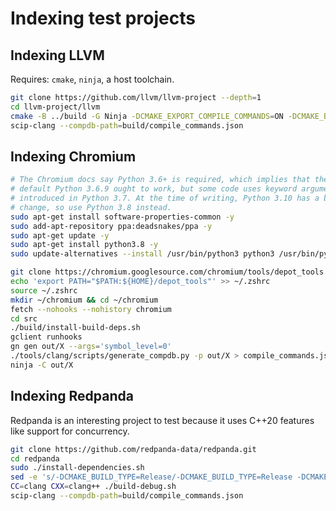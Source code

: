 # Indexing test projects

## Indexing LLVM

Requires: `cmake`, `ninja`, a host toolchain.

```bash
git clone https://github.com/llvm/llvm-project --depth=1
cd llvm-project/llvm
cmake -B ../build -G Ninja -DCMAKE_EXPORT_COMPILE_COMMANDS=ON -DCMAKE_BUILD_TYPE=Release -DCMAKE_C_FLAGS="-O0" -DCMAKE_CXX_FLAGS="-O0" -DLLVM_ENABLE_PROJECTS="all"
scip-clang --compdb-path=build/compile_commands.json
```

## Indexing Chromium

```bash
# The Chromium docs say Python 3.6+ is required, which implies that the
# default Python 3.6.9 ought to work, but some code uses keyword arguments
# introduced in Python 3.7. At the time of writing, Python 3.10 has a breaking
# change, so use Python 3.8 instead.
sudo apt-get install software-properties-common -y
sudo add-apt-repository ppa:deadsnakes/ppa -y
sudo apt-get update -y
sudo apt-get install python3.8 -y
sudo update-alternatives --install /usr/bin/python3 python3 /usr/bin/python3.8 1

git clone https://chromium.googlesource.com/chromium/tools/depot_tools.git
echo 'export PATH="$PATH:${HOME}/depot_tools"' >> ~/.zshrc
source ~/.zshrc
mkdir ~/chromium && cd ~/chromium
fetch --nohooks --nohistory chromium
cd src
./build/install-build-deps.sh
gclient runhooks
gn gen out/X --args='symbol_level=0'
./tools/clang/scripts/generate_compdb.py -p out/X > compile_commands.json
ninja -C out/X
```

## Indexing Redpanda

Redpanda is an interesting project to test
because it uses C++20 features like support for concurrency.

```bash
git clone https://github.com/redpanda-data/redpanda.git
cd redpanda
sudo ./install-dependencies.sh
sed -e 's/-DCMAKE_BUILD_TYPE=Release/-DCMAKE_BUILD_TYPE=Release -DCMAKE_C_FLAGS=-O0 -DCMAKE_CXX_FLAGS=-O0 -DCMAKE_EXPORT_COMPILE_COMMANDS=ON/' build.sh > build-debug.sh
CC=clang CXX=clang++ ./build-debug.sh
scip-clang --compdb-path=build/compile_commands.json
```

